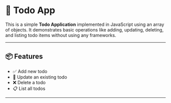 # 📝 Todo App

This is a simple **Todo Application** implemented in JavaScript using an array of objects. It demonstrates basic operations like adding, updating, deleting, and listing todo items without using any frameworks.

---

## 📦 Features

- ✅ Add new todo
- 🔁 Update an existing todo
- ❌ Delete a todo
- 📋 List all todos

---

